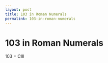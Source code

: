 ```yaml
---
layout: post
title: 103 in Roman Numerals
permalink: 103-in-roman-numerals
---
```


# 103 in Roman Numerals

103 = CIII
